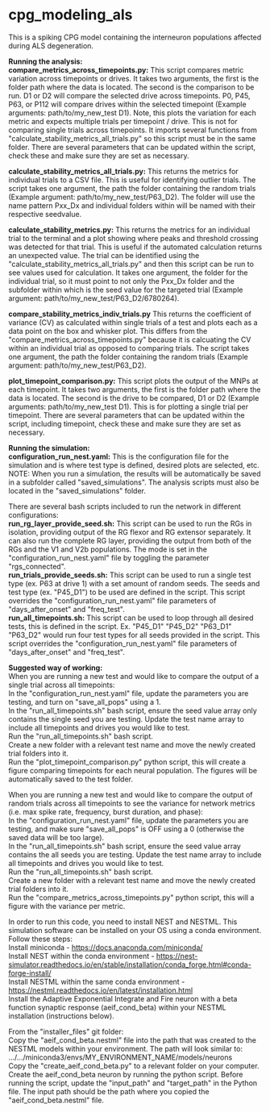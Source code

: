 # cpg_modeling_als
This is a spiking CPG model containing the interneuron populations affected during ALS degeneration.

<strong>Running the analysis:</strong><br>
<strong>compare_metrics_across_timepoints.py:</strong> This script compares metric variation across timepoints or drives. It takes two arguments, the first is the folder path where the data is located. The second is the comparison to be run. D1 or D2 will compare the selected drive across timepoints. P0, P45, P63, or P112 will compare drives within the selected timepoint (Example arguments: path/to/my_new_test D1). Note, this plots the variation for each metric and expects multiple trials per timepoint / drive. This is not for comparing single trials across timepoints. It imports several functions from "calculate_stability_metrics_all_trials.py" so this script must be in the same folder. There are several parameters that can be updated within the script, check these and make sure they are set as necessary.

<strong>calculate_stability_metrics_all_trials.py:</strong> This returns the metrics for individual trials to a CSV file. This is useful for identifying outlier trials. The script takes one argument, the path the folder containing the random trials (Example argument: path/to/my_new_test/P63_D2). The folder will use the name pattern Pxx_Dx and individual folders within will be named with their respective seedvalue.

<strong>calculate_stability_metrics.py:</strong> This returns the metrics for an individual trial to the terminal and a plot showing where peaks and threshold crossing was detected for that trial. This is useful if the automated calculation returns an unexpected value. The trial can be identified using the "calculate_stability_metrics_all_trials.py" and then this script can be run to see values used for calculation. It takes one argument, the folder for the individual trial, so it must point to not only the Pxx_Dx folder and the subfolder within which is the seed value for the targeted trial (Example argument: path/to/my_new_test/P63_D2/6780264).

<strong>compare_stability_metrics_indiv_trials.py</strong> This returns the coefficient of variance (CV) as calculated within single trials of a test and plots each as a data point on the box and whisker plot. This differs from the "compare_metrics_across_timepoints.py" because it is calcuating the CV within an individual trial as opposed to comparing trials. The script takes one argument, the path the folder containing the random trials (Example argument: path/to/my_new_test/P63_D2).

<strong>plot_timepoint_comparison.py:</strong> This script plots the output of the MNPs at each timepoint. It takes two arguments, the first is the folder path where the data is located. The second is the drive to be compared, D1 or D2 (Example arguments: path/to/my_new_test D1). This is for plotting a single trial per timepoint. There are several parameters that can be updated within the script, including timepoint, check these and make sure they are set as necessary.

<strong>Running the simulation:</strong><br>
<strong>configuration_run_nest.yaml:</strong> This is the configuration file for the simulation and is where test type is defined, desired plots are selected, etc.
NOTE: When you run a simulation, the results will be automatically be saved in a subfolder called "saved_simulations". The analysis scripts must also be located in the "saved_simulations" folder. 

There are several bash scripts included to run the network in different configurations:<br>
<strong>run_rg_layer_provide_seed.sh:</strong> This script can be used to run the RGs in isolation, providing output of the RG flexor and RG extensor separately. It can also run the complete RG layer, providing the output from both of the RGs and the V1 and V2b populations. The mode is set in the "configuration_run_nest.yaml" file by toggling the parameter "rgs_connected".<br>
<strong>run_trials_provide_seeds.sh:</strong> This script can be used to run a single test type (ex. P63 at drive 1) with a set amount of random seeds. The seeds and test type (ex. "P45_D1") to be used are defined in the script. This script overrides the "configuration_run_nest.yaml" file parameters of "days_after_onset" and "freq_test".<br>
<strong>run_all_timepoints.sh:</strong> This script can be used to loop through all desired tests, this is defined in the script. Ex. "P45_D1" "P45_D2" "P63_D1" "P63_D2" would run four test types for all seeds provided in the script. This script overrides the "configuration_run_nest.yaml" file parameters of "days_after_onset" and "freq_test".

<strong>Suggested way of working:</strong><br>
When you are running a new test and would like to compare the output of a single trial across all timepoints:<br>
In the "configuration_run_nest.yaml" file, update the parameters you are testing, and turn on "save_all_pops" using a 1.<br>
In the "run_all_timepoints.sh" bash script, ensure the seed value array only contains the single seed you are testing. Update the test name array to include all timepoints and drives you would like to test.<br>
Run the "run_all_timepoints.sh" bash script.<br>
Create a new folder with a relevant test name and move the newly created trial folders into it.<br>
Run the "plot_timepoint_comparison.py" python script, this will create a figure comparing timepoints for each neural population. The figures will be automatically saved to the test folder.<br>

When you are running a new test and would like to compare the output of random trials across all timepoints to see the variance for network metrics (i.e. max spike rate, frequency, burst duration, and phase):<br>
In the "configuration_run_nest.yaml" file, update the parameters you are testing, and make sure "save_all_pops" is OFF using a 0 (otherwise the saved data will be too large).<br>
In the "run_all_timepoints.sh" bash script, ensure the seed value array contains the all seeds you are testing. Update the test name array to include all timepoints and drives you would like to test.<br>
Run the "run_all_timepoints.sh" bash script.<br>
Create a new folder with a relevant test name and move the newly created trial folders into it.<br>
Run the "compare_metrics_across_timepoints.py" python script, this will a figure with the variance per metric.<br>

In order to run this code, you need to install NEST and NESTML. This simulation software can be installed on your OS using a conda environment. Follow these steps:<br>
Install miniconda - https://docs.anaconda.com/miniconda/<br>
Install NEST within the conda environment - https://nest-simulator.readthedocs.io/en/stable/installation/conda_forge.html#conda-forge-install/<br>
Install NESTML within the same conda environment - https://nestml.readthedocs.io/en/latest/installation.html<br>
Install the Adaptive Exponential Integrate and Fire neuron with a beta function synaptic response (aeif_cond_beta) within your NESTML installation (instructions below).

From the "installer_files" git folder:<br>
Copy the "aeif_cond_beta.nestml" file into the path that was created to the NESTML models within your environment. The path will look similar to: .../.../miniconda3/envs/MY_ENVIRONMENT_NAME/models/neurons<br>
Copy the "create_aeif_cond_beta.py" to a relevant folder on your computer.<br>
Create the aeif_cond_beta neuron by running the python script. Before running the script, update the "input_path" and "target_path" in the Python file. The input path should be the path where you copied the "aeif_cond_beta.nestml" file.
